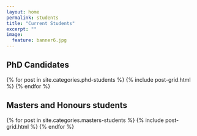 ```yaml
---
layout: home
permalink: students
title: "Current Students"
excerpt: ""
image:
  feature: banner6.jpg
---
```

<div><h2 class="post-title">PhD Candidates</h2></div>
<div class="tiles">
{% for post in site.categories.phd-students %}
	{% include post-grid.html %}
{% endfor %}
</div><!-- /.tiles -->

<div><h2 class="post-title">Masters and Honours students</h2></div>
<div class="tiles">
{% for post in site.categories.masters-students %}
	{% include post-grid.html %}
{% endfor %}
</div><!-- /.tiles -->
